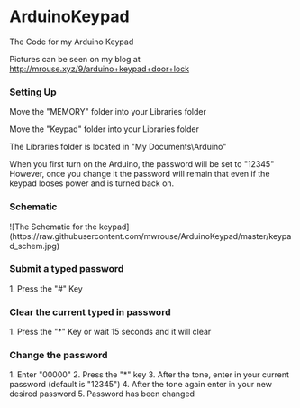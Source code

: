 <h1>ArduinoKeypad</h1>
The Code for my Arduino Keypad

Pictures can be seen on my blog at http://mrouse.xyz/9/arduino+keypad+door+lock

<h3>Setting Up</h3>
Move the "MEMORY" folder into your Libraries folder

Move the "Keypad" folder into your Libraries folder


The Libraries folder is located in "My Documents\Arduino"

When you first turn on the Arduino, the password will be set to "12345" However, once you change it the password will remain that even if the keypad looses power and is turned back on.


<h3>Schematic</h3>
![The Schematic for the keypad](https://raw.githubusercontent.com/mwrouse/ArduinoKeypad/master/keypad_schem.jpg)

<h3>Submit a typed password</h3>
1. Press the "#" Key


<h3>Clear the current typed in password</h3>
1. Press the "*" Key or wait 15 seconds and it will clear

 
<h3>Change the password</h3>
1. Enter "00000"
2. Press the "*" key
3. After the tone, enter in your current password (default is "12345")
4. After the tone again enter in your new desired password
5. Password has been changed
